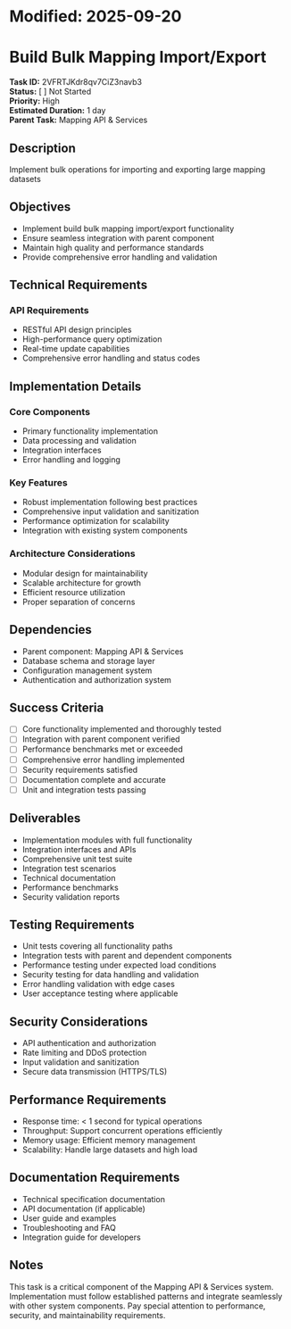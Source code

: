 # Modified: 2025-09-20

# Build Bulk Mapping Import/Export

**Task ID:** 2VFRTJKdr8qv7CiZ3navb3  
**Status:** [ ] Not Started  
**Priority:** High  
**Estimated Duration:** 1 day  
**Parent Task:** Mapping API & Services

## Description
Implement bulk operations for importing and exporting large mapping datasets

## Objectives
- Implement build bulk mapping import/export functionality
- Ensure seamless integration with parent component
- Maintain high quality and performance standards
- Provide comprehensive error handling and validation

## Technical Requirements
### API Requirements
- RESTful API design principles
- High-performance query optimization
- Real-time update capabilities
- Comprehensive error handling and status codes


## Implementation Details
### Core Components
- Primary functionality implementation
- Data processing and validation
- Integration interfaces
- Error handling and logging

### Key Features
- Robust implementation following best practices
- Comprehensive input validation and sanitization
- Performance optimization for scalability
- Integration with existing system components

### Architecture Considerations
- Modular design for maintainability
- Scalable architecture for growth
- Efficient resource utilization
- Proper separation of concerns

## Dependencies
- Parent component: Mapping API & Services
- Database schema and storage layer
- Configuration management system
- Authentication and authorization system

## Success Criteria
- [ ] Core functionality implemented and thoroughly tested
- [ ] Integration with parent component verified
- [ ] Performance benchmarks met or exceeded
- [ ] Comprehensive error handling implemented
- [ ] Security requirements satisfied
- [ ] Documentation complete and accurate
- [ ] Unit and integration tests passing

## Deliverables
- Implementation modules with full functionality
- Integration interfaces and APIs
- Comprehensive unit test suite
- Integration test scenarios
- Technical documentation
- Performance benchmarks
- Security validation reports

## Testing Requirements
- Unit tests covering all functionality paths
- Integration tests with parent and dependent components
- Performance testing under expected load conditions
- Security testing for data handling and validation
- Error handling validation with edge cases
- User acceptance testing where applicable


## Security Considerations
- API authentication and authorization
- Rate limiting and DDoS protection
- Input validation and sanitization
- Secure data transmission (HTTPS/TLS)


## Performance Requirements
- Response time: < 1 second for typical operations
- Throughput: Support concurrent operations efficiently
- Memory usage: Efficient memory management
- Scalability: Handle large datasets and high load

## Documentation Requirements
- Technical specification documentation
- API documentation (if applicable)
- User guide and examples
- Troubleshooting and FAQ
- Integration guide for developers

## Notes
This task is a critical component of the Mapping API & Services system. Implementation must follow established patterns and integrate seamlessly with other system components. Pay special attention to performance, security, and maintainability requirements.
